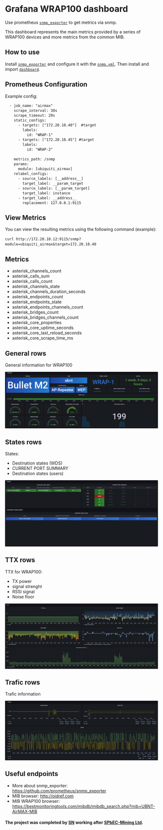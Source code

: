 # Grafana WRAP100 dashboard

Use prometheus [```snmp_exporter```](https://github.com/prometheus/snmp_exporter) to get metrics via snmp.

This dashboard represents the main metrics provided by a series of WRAP100 devices and more metrics from the common MIB.

## How to use
Install [```snmp_exporter```](https://github.com/prometheus/snmp_exporter) and configure it with the [```snmp.yml```](/snmp/snmp.yml). Then install and import [```dashboard```](/WRAP100.json). 

## Prometheus Configuration
Example config:
```
  - job_name: "airmax"
    scrape_interval: 30s
    scrape_timeout: 29s
    static_configs:
      - targets: ["172.20.10.40"]  #target
        labels:
          id: "WRAP-1"
      - targets: ["172.20.10.45"] #target
        labels:
          id: "WRAP-2"

    metrics_path: /snmp
    params:
      module: [ubiquiti_airmax]
    relabel_configs:
      - source_labels: [__address__]
        target_label: __param_target
      - source_labels: [__param_target]
        target_label: instance
      - target_label: __address__
        replacement: 127.0.0.1:9115
```

## View Metrics
You can view the resulting metrics using the following command (example): 

`curl http://172.20.10.12:9115/snmp?module=ubiquiti_airmax&target=172.20.10.40`

## Metrics
* asterisk_channels_count
* asterisk_calls_sum
* asterisk_calls_count
* asterisk_channels_state
* asterisk_channels_duration_seconds
* asterisk_endpoints_count
* asterisk_endpoints_state
* asterisk_endpoints_channels_count
* asterisk_bridges_count
* asterisk_bridges_channels_count
* asterisk_core_properties
* asterisk_core_uptime_seconds
* asterisk_core_last_reload_seconds
* asterisk_core_scrape_time_ms

## General rows
General information for WRAP100

![image alt](/images/General.png)

## States rows
States:
* Destination states (WDS)
* CURRENT PORT SUMMARY
* Destination states (users)

![image alt](/images/States.png)

## TTX rows
TTX for WRAP100:
* TX power
* signal strenght
* RSSI signal
* Noise floor

![image alt](/images/TTX.png)

## Trafic rows
Trafic information

![image alt](/images/Trafic.png)

## Useful endpoints
* More about snmp_exporter: https://github.com/prometheus/snmp_exporter
* MIB browser: http://oidref.com
* MIB WRAP100 browser: https://bestmonitoringtools.com/mibdb/mibdb_search.php?mib=UBNT-AirMAX-MIB

#### The project was completed by [SN](https://github.com/StanislavVN) working after [SPbEC-Mining Ltd](https://github.com/smtech-ru).
